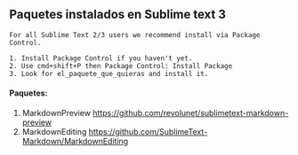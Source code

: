 ## Paquetes instalados en Sublime text 3
```
For all Sublime Text 2/3 users we recommend install via Package Control.

1. Install Package Control if you haven't yet.
2. Use cmd+shift+P then Package Control: Install Package
3. Look for el_paquete_que_quieras and install it.
```
#### Paquetes:
1. MarkdownPreview
https://github.com/revolunet/sublimetext-markdown-preview
2. MarkdownEditing
https://github.com/SublimeText-Markdown/MarkdownEditing

